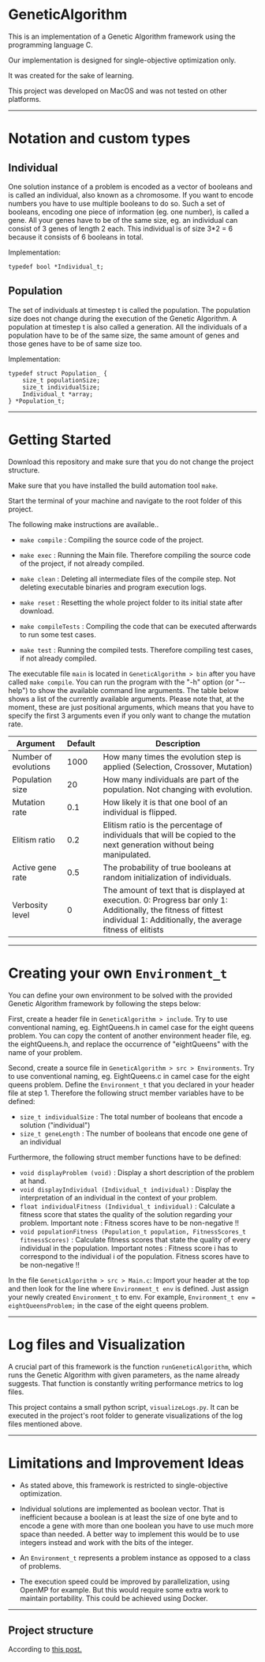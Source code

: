 
# GeneticAlgorithm

This is an implementation of a Genetic Algorithm framework using the programming language C.

Our implementation is designed for single-objective optimization only.

It was created for the sake of learning.

This project was developed on MacOS and was not tested on other platforms.

---

# Notation and custom types

## Individual

One solution instance of a problem is encoded as a vector of booleans and is called an individual, also known as a chromosome. If you want to encode numbers you have to use multiple booleans to do so. Such a set of booleans, encoding one piece of information (eg. one number), is called a gene. All your genes have to be of the same size, eg. an individual can consist of 3 genes of length 2 each. This individual is of size 3\*2 = 6 because it consists of 6 booleans in total.

Implementation:
```
typedef bool *Individual_t;
```

## Population

The set of individuals at timestep t is called the population. The population size does not change during the execution of the Genetic Algorithm. A population at timestep t is also called a generation. All the individuals of a population have to be of the same size, the same amount of genes and those genes have to be of same size too.

Implementation:
```
typedef struct Population_ {
    size_t populationSize;
    size_t individualSize;
    Individual_t *array;
} *Population_t;
```

---

# Getting Started

Download this repository and make sure that you do not change the project structure.

Make sure that you have installed the build automation tool `make`.

Start the terminal of your machine and navigate to the root folder of this project.


The following make instructions are available..

- `make compile` : Compiling the source code of the project.
- `make exec` : Running the Main file. Therefore compiling the source code of the project, if not already compiled.

- `make clean` : Deleting all intermediate files of the compile step. Not deleting executable binaries and program execution logs.
- `make reset` : Resetting the whole project folder to its initial state after download.

- `make compileTests` : Compiling the code that can be executed afterwards to run some test cases.
- `make test` : Running the compiled tests. Therefore compiling test cases, if not already compiled.

The executable file `main` is located in `GeneticAlgorithm > bin` after you have called `make compile`. You can run the program with the "-h" option (or "--help") to show the available command line arguments. The table below shows a list of the currently available arguments. Please note that, at the moment, these are just positional arguments, which means that you have to specify the first 3 arguments even if you only want to change the mutation rate.

| Argument  | Default | Description |
| ------------- | ------------- | ------------- |
| Number of evolutions  | 1000  | How many times the evolution step is applied (Selection, Crossover, Mutation) |
| Population size | 20  | How many individuals are part of the population. Not changing with evolution. |
| Mutation rate | 0.1  | How likely it is that one bool of an individual is flipped. |
| Elitism ratio | 0.2  | Elitism ratio is the percentage of individuals that will be copied to the next generation without being manipulated. |
| Active gene rate | 0.5  | The probability of true booleans at random initialization of individuals. |
| Verbosity level | 0 | The amount of text that is displayed at execution. 0: Progress bar only 1: Additionally, the fitness of fittest individual 1: Additionally, the average fitness of elitists |


---

# Creating your own `Environment_t`

You can define your own environment to be solved with the provided Genetic Algorithm framework by following the steps below:

First, create a header file in `GeneticAlgorithm > include`. Try to use conventional naming, eg. EightQueens.h in camel case for the eight queens problem. You can copy the content of another environment header file, eg. the eightQueens.h, and replace the occurrence of "eightQueens" with the name of your problem.

Second, create a source file in `GeneticAlgorithm > src > Environments`. Try to use conventional naming, eg. EightQueens.c in camel case for the eight queens problem. Define the `Environment_t` that you declared in your header file at step 1. Therefore the following struct member variables have to be defined:

- `size_t individualSize` : The total number of booleans that encode a solution ("individual")
- `size_t geneLength` : The number of booleans that encode one gene of an individual

Furthermore, the following struct member functions have to be defined:

- `void displayProblem (void)` : Display a short description of the problem at hand.
- `void displayIndividual (Individual_t individual)` : Display the interpretation of an individual in the context of your problem.
- `float individualFitness (Individual_t individual)` : Calculate a fitness score that states the quality of the solution regarding your problem. Important note : Fitness scores have to be non-negative !!
- `void populationFitness (Population_t population, FitnessScores_t fitnessScores)` : Calculate fitness scores that state the quality of every individual in the population. Important notes : Fitness score i has to correspond to the individual i of the population. Fitness scores have to be non-negative !!

In the file `GeneticAlgorithm > src > Main.c`: Import your header at the top and then look for the line where     `Environment_t env` is defined. Just assign your newly created `Environment_t` to env. For example, `Environment_t env = eightQueensProblem;` in the case of the eight queens problem.

---

# Log files and Visualization

A crucial part of this framework is the function `runGeneticAlgorithm`, which runs the Genetic Algorithm with given parameters, as the name already suggests. That function is constantly writing performance metrics to log files.

This project contains a small python script, `visualizeLogs.py`. It can be executed in the project's root folder to generate visualizations of the log files mentioned above.

---

# Limitations and Improvement Ideas

- As stated above, this framework is restricted to single-objective optimization.

- Individual solutions are implemented as boolean vector. That is inefficient because a boolean is at least the size of one byte and to encode a gene with more than one boolean you have to use much more space than needed. A better way to implement this would be to use integers instead and work with the bits of the integer.

- An `Environment_t` represents a problem instance as opposed to a class of problems.

- The execution speed could be improved by parallelization, using OpenMP for example. But this would require some extra work to maintain portability. This could be achieved using Docker.

---

## Project structure
According to [this post.](https://hiltmon.com/blog/2013/07/03/a-simple-c-plus-plus-project-structure/)
